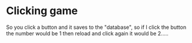 # Clicking game


So you click a button and it saves to the "database", so if I click the button the number would be 1 then reload and click again it would be 2.....



